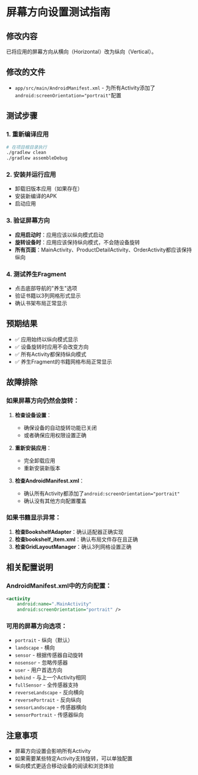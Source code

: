 # 屏幕方向设置测试指南

## 修改内容
已将应用的屏幕方向从横向（Horizontal）改为纵向（Vertical）。

## 修改的文件
- `app/src/main/AndroidManifest.xml` - 为所有Activity添加了`android:screenOrientation="portrait"`配置

## 测试步骤

### 1. 重新编译应用
```bash
# 在项目根目录执行
./gradlew clean
./gradlew assembleDebug
```

### 2. 安装并运行应用
- 卸载旧版本应用（如果存在）
- 安装新编译的APK
- 启动应用

### 3. 验证屏幕方向
- **应用启动时**：应用应该以纵向模式启动
- **旋转设备时**：应用应该保持纵向模式，不会随设备旋转
- **所有页面**：MainActivity、ProductDetailActivity、OrderActivity都应该保持纵向

### 4. 测试养生Fragment
- 点击底部导航的"养生"选项
- 验证书籍以3列网格形式显示
- 确认书架布局正常显示

## 预期结果
- ✅ 应用始终以纵向模式显示
- ✅ 设备旋转时应用不会改变方向
- ✅ 所有Activity都保持纵向模式
- ✅ 养生Fragment的书籍网格布局正常显示

## 故障排除

### 如果屏幕方向仍然会旋转：
1. **检查设备设置**：
   - 确保设备的自动旋转功能已关闭
   - 或者确保应用权限设置正确

2. **重新安装应用**：
   - 完全卸载应用
   - 重新安装新版本

3. **检查AndroidManifest.xml**：
   - 确认所有Activity都添加了`android:screenOrientation="portrait"`
   - 确认没有其他方向配置覆盖

### 如果书籍显示异常：
1. **检查BookshelfAdapter**：确认适配器正确实现
2. **检查bookshelf_item.xml**：确认布局文件存在且正确
3. **检查GridLayoutManager**：确认3列网格设置正确

## 相关配置说明

### AndroidManifest.xml中的方向配置：
```xml
<activity
    android:name=".MainActivity"
    android:screenOrientation="portrait" />
```

### 可用的屏幕方向选项：
- `portrait` - 纵向（默认）
- `landscape` - 横向
- `sensor` - 根据传感器自动旋转
- `nosensor` - 忽略传感器
- `user` - 用户首选方向
- `behind` - 与上一个Activity相同
- `fullSensor` - 全传感器支持
- `reverseLandscape` - 反向横向
- `reversePortrait` - 反向纵向
- `sensorLandscape` - 传感器横向
- `sensorPortrait` - 传感器纵向

## 注意事项
- 屏幕方向设置会影响所有Activity
- 如果需要某些特定Activity支持旋转，可以单独配置
- 纵向模式更适合移动设备的阅读和浏览体验
